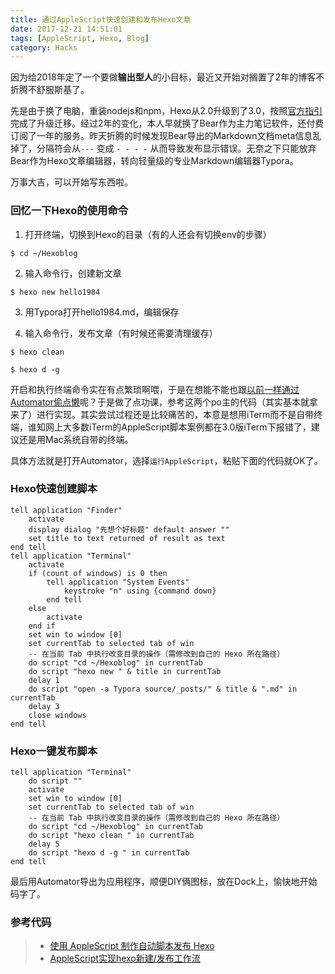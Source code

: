 ```yaml
---
title: 通过AppleScript快速创建和发布Hexo文章
date: 2017-12-21 14:51:01
tags: [AppleScript, Hexo, Blog]
category: Hacks
---
```


因为给2018年定了一个要做**输出型人**的小目标，最近又开始对搁置了2年的博客不折腾不舒服斯基了。

先是由于换了电脑，重装nodejs和npm，Hexo从2.0升级到了3.0，按照[官方指引](https://github.com/hexojs/hexo/wiki/Migrating-from-2.x-to-3.0)完成了升级迁移。经过2年的变化，本人早就换了Bear作为主力笔记软件，还付费订阅了一年的服务。昨天折腾的时候发现Bear导出的Markdown文档meta信息乱掉了，分隔符会从`---` 变成 `- - - -` 从而导致发布显示错误。无奈之下只能放弃Bear作为Hexo文章编辑器，转向轻量级的专业Markdown编辑器Typora。

万事大吉，可以开始写东西啦。

### 回忆一下Hexo的使用命令

1. 打开终端，切换到Hexo的目录（有的人还会有切换env的步骤）

`$ cd ~/Hexoblog`

2. 输入命令行，创建新文章

`$ hexo new hello1984`

3. 用Typora打开hello1984.md，编辑保存

4. 输入命令行，发布文章（有时候还需要清理缓存）

`$ hexo clean `

`$ hexo d -g`

开启和执行终端命令实在有点繁琐啊喂，于是在想能不能也跟[以前一样通过Automator偷点懒](http://duran.im/2014/12/14/VPN-automator/)呢？于是做了点功课，参考这两个po主的代码（其实基本就拿来了）进行实现。其实尝试过程还是比较痛苦的，本意是想用iTerm而不是自带终端，谁知网上大多数iTerm的AppleScript脚本案例都在3.0版iTerm下报错了，建议还是用Mac系统自带的终端。

具体方法就是打开Automator，选择`运行AppleScript`，粘贴下面的代码就OK了。

### Hexo快速创建脚本

```AppleScript
tell application "Finder"
	activate
	display dialog "先想个好标题" default answer ""
	set title to text returned of result as text
end tell
tell application "Terminal"
	activate
	if (count of windows) is 0 then
		tell application "System Events"
			keystroke "n" using {command down}
		end tell
	else
		activate
	end if
	set win to window [0]
	set currentTab to selected tab of win
	-- 在当前 Tab 中执行改变目录的操作（需修改到自己的 Hexo 所在路径）
	do script "cd ~/Hexoblog" in currentTab
	do script "hexo new " & title in currentTab
	delay 1
	do script "open -a Typora source/_posts/" & title & ".md" in currentTab
	delay 3
	close windows
end tell
```

### Hexo一键发布脚本

```AppleScript
tell application "Terminal"
	do script ""
	activate
	set win to window [0]
	set currentTab to selected tab of win
	-- 在当前 Tab 中执行改变目录的操作（需修改到自己的 Hexo 所在路径）
	do script "cd ~/Hexoblog" in currentTab
	do script "hexo clean " in currentTab
	delay 5
	do script "hexo d -g " in currentTab
end tell
```

最后用Automator导出为应用程序，顺便DIY俩图标，放在Dock上，愉快地开始码字了。

### 参考代码

> - [使用 AppleScript 制作自动脚本发布 Hexo]()
> - [AppleScript实现hexo新建/发布工作流](http://hunnble.github.io/2016/12/08/AppleScript%E5%AE%9E%E7%8E%B0hexo%E6%96%B0%E5%BB%BA-%E5%8F%91%E5%B8%83%E5%B7%A5%E4%BD%9C%E6%B5%81/)
